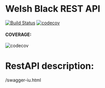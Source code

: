 # Welsh Black REST API
[![Build Status](https://circleci.com/gh/mysior103/welsh-black-restapi.svg?style=shield&circle-token=:circle-token)](https://circleci.com/gh/mysior103/welsh-black-restapi)
[![codecov](https://codecov.io/gh/mysior103/welsh-black-restapi/branch/master/graph/badge.svg)](https://codecov.io/gh/mysior103/welsh-black-restapi)
#### COVERAGE:
![codecov](https://codecov.io/gh/mysior103/welsh-black-restapi/commit/90668325d227d9a175aa731f0a787a007df1197c/graphs/sunburst.svg)
# RestAPI description:
/swagger-iu.html
